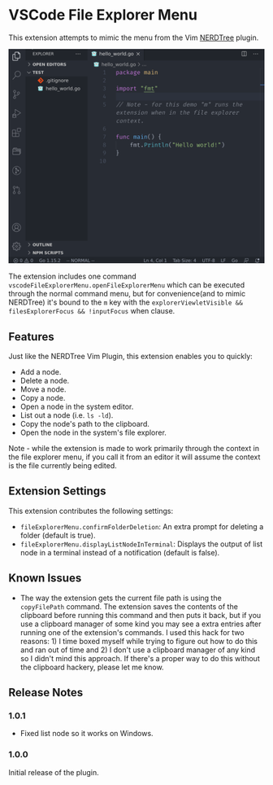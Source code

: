 # VSCode File Explorer Menu

This extension attempts to mimic the menu from the Vim [NERDTree](https://github.com/preservim/nerdtree) plugin.

![quick demo](images/vscode-file-explorer-menu-demo.gif)

The extension includes one command `vscodeFileExplorerMenu.openFileExplorerMenu` which can be executed through the normal command menu, but for convenience(and to mimic NERDTree) it's bound to the `m` key with the `explorerViewletVisible && filesExplorerFocus && !inputFocus` when clause.

## Features

Just like the NERDTree Vim Plugin, this extension enables you to quickly:

* Add a node.
* Delete a node.
* Move a node.
* Copy a node.
* Open a node in the system editor.
* List out a node (i.e. `ls -ld`).
* Copy the node's path to the clipboard.
* Open the node in the system's file explorer.

Note - while the extension is made to work primarily through the context in the file explorer menu, if you call it from an editor it will assume the context is the file currently being edited. 


## Extension Settings

This extension contributes the following settings:

* `fileExplorerMenu.confirmFolderDeletion`: An extra prompt for deleting a folder (default is true).
* `fileExplorerMenu.displayListNodeInTerminal`: Displays the output of list node in a terminal instead of a notification (default is false).

## Known Issues

* The way the extension gets the current file path is using the `copyFilePath` command. The extension saves the contents of the clipboard before running this command and then puts it back, but if you use a clipboard manager of some kind you may see a extra entries after running one of the extension's commands. I used this hack for two reasons: 1) I time boxed myself while trying to figure out how to do this and ran out of time and 2) I don't use a clipboard manager of any kind so I didn't mind this approach. If there's a proper way to do this without the clipboard hackery, please let me know.

## Release Notes

### 1.0.1

* Fixed list node so it works on Windows.

### 1.0.0

Initial release of the plugin.
